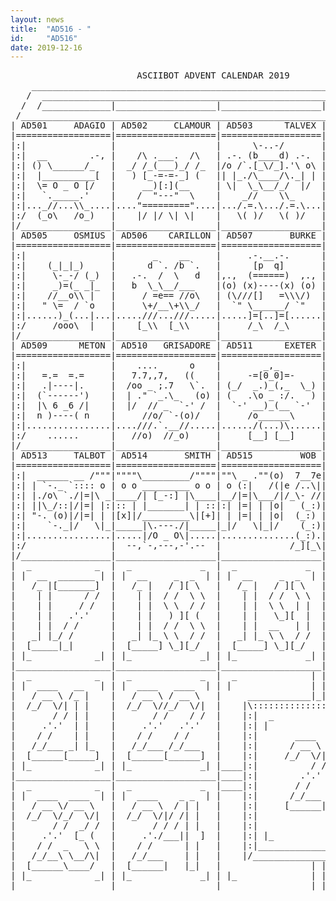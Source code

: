 ```yaml
---
layout: news
title:  "AD516 - "
id:     "AD516"
date: 2019-12-16
---
```

<pre>
                        ASCIIBOT ADVENT CALENDAR 2019                           
    ________________________________________________________________________    
   /  ____________________________________________________________________  \   
  /  /_____________|___________________|___________________|______________\  \  
 /____________________________________________________________________________\ 
| AD501     ADAGIO | AD502     CLAMOUR | AD503      TALVEX | AD504     PEARSON |
|==================|===================|===================|===================|
|:|                |                   |      \-..-/       |    [\           |:|
|:|  __        .-, |    /\ .___.  /\   | .-. (b____d) .-.  |     \\   _      |:|
|:| () \______/_   |  _/ /_(___)_/ /_  |/o /`.[_\/_].'\ o\ | .=.  \\_/\\  .=.|:|
|:|  |__________[  |   ) [_-=-=-_] (   || |_./\____/\._| | |d  _) (e_e)\](   ):|
|:|  \= O _ O [/   |     __)[:](__     | \|  \_\__/_/  |/  |  (_.-)__=(-._) d|:|
|:|   `._____.'    |    /  "---"  \    |    _//    \\_     |      [___]      |:|
|:|..._//...\\_....|...."========="....|.../.=.\.../.=.\...|......//.\\......|:|
|:/  (_o\   /o_)   |    |/ |/ \| \|    |   \( )/   \( )/   |    //o] [o\\    \:|
|/_________________|___________________|___________________|__________________\|
| AD505     OSMIUS | AD506    CARILLON | AD507       BURKE | AD508      NESTOR |
|==================|===================|===================|===================|
|:|                |       _    __     |     .-.__.-.      |                 |:|
|:|    (_|_|_)     |      d `. /b `.   |      [p  q]       |        .        |:|
|:|     \-_-/ (_)  |   .-.  /  \   d   |,.,  (======)  ,., |       __)       |:|
|:|     _)=(_ _|_  |   b  \_\__/___    |(o) (x)----(x) (o) |      (o_o)      |:|
|:|    //__o\\ |   |     / =e== //o\   | (\///[]   =\\\/)  |   .=x ... x=.   |:|
|:|   " \=  / `o   |     \+/__\+\\_/   |  `" \______/ `"   | d-"[_ ::: _]"-b |:|
|:|......)_(...|...|.....///...///.....|.....]=[..]=[......| ....\]___[/.....|:|
|:/     /ooo\  |   |    [_\\  [_\\     |     /_\  /_\      |    (oOoOoOo)    \:|
|/_________________|___________________|___________________|__________________\|
| AD509      METON | AD510   GRISADORE | AD511      EXETER | AD512      DIMES  |
|==================|===================|===================|===================|
|:|                |    ....      o    |        _,_        |          /`     |:|
|:|   =.=  =.=     |   7.7,,7,   ((    |     -=[0_0]=-     |  'w' :===:-.'w' |:|
|:|   .|----|.     |  /oo _ ;.7   \`.  | (_/  _.)_(,_  \_) |   (  |e-e|x|  ) |:|
|:|  (`------')    |  | ." `_.\_   (o) | (   .\o _ :/.   ) |    `-|___|(=-'  |:|
|:|  |\ 6 _6 /|    |  |/  // _  `-' /  |  `-' __)_(__ `-'  |     //__//x|    |:|
|:|  n )----( n    |     //o/ `-(o)/   |     /o______\     |    /____/_+|    |:|
|:|................|....///.`.__//.....|....../(...)\......|.....|____|:/,...|:|
|:/    ......      |   //o)  //_o)     |     [__] [__]     |     (o) ((o)    \:|
|/_________________|___________________|___________________|__________________\|
| AD513     TALBOT | AD514       SMITH | AD515         WOB | AD516      PRIVET |
|==================|===================|===================|===================|
|:|  ______ __ /"""|""""\_________/""""|""\ _ .""(o)  7__7e| d  .=======.  b |:|
|:| | `-._ `:::: o | o o _________ o o | o (:|   /(|e /..\||  \_| e  e :|_/  |:|
|:| |./o\ `./|=|\ _|____/| [_-:] |\____|__/|=|\___/|/_\- //|   _| ._.  :|_   |:|
|:| ||\_/::|/|=| |:|:: | |_______| | ::|:| |=| | |o|   (_:)|  / |(>@<)_:| \  |:|
|:| "-. (o)|/|=| | |[x]|/_________\|[+]| | |=| | |o|  (_:) | q  'o=o=o=o'  p |:|
|:|    `-._|/   \|_|_____|\.---./|_____|_|/   \|_|/    (_:)|    / /   \ \    |:|
|:|................|.....|/O _ O\|.....|..............(_:).|.../..\.../..\...|:|
|:/                |  --,`-,---,-'.--  |             /_][_\| /x] /x] [x\ [x\ \:|
|/_________________|___________________|___________________|__________________\|
|  _            _  |  _             _  |  _             _  |  _             _  |
| |  __  _______ | | |  __     _  _  | | |  __     _  _  | | |  ____   _  _  | |
|   /_ |[_______]  |   /_ |   / ][ \   |   /_ |   / ][ \   |   / __ \ / ][ \   |
|    | |      / /  |    | |  / /  \ \  |    | |  / /  \ \  |  /_/  \// /  \ \  |
|    | |     / /   |    | |  \ \  / /  |    | |  \ \  | |  |       / | |  | |  |
|    | |   .'.'    |    | |   ) ][ (   |    | |   \_][  |  |     .'.'| |  | |  |
|    | |  / /      |    | |  / /  \ \  |    | |  __   | |  |    / /  | |  | |  |
|   _| |_/ /       |   _| |_ \ \  / /  |   _| |_ \ \  / /  |   /_/___\ \  / |  |
|  [_____|_|       |  [_____] \_][_/   |  [_____] \_][_/   |  [______]\_][_/   |
| |_            _| | |_             _| | |_             _| | |_             _| |
|__________________|___________________|___________________|___________________|
|  _            _  |  _             _  |  _              | | |              _  |
| |  ____   __   | | |  ____   ____  | | |               | | |               | |
|   / __ \ /_ |    |   / __ \ / __ \   |     ____________|_|_|____________     |
|  /_/  \/| | |    |  /_/  \//_/  \/|  |    |\:::::::::::::::::::::::::::/|    |
|       / / | |    |       / /    / /  |    |:|  _                   _  | |    |
|     .'.'  | |    |     .'.'   .'.'   |    |:| |                     | | |    |
|    / /    | |    |    / /    / /     |    |:|       ____   ______     | |    |
|   /_/___ _| |_   |   /_/___ /_/___   |    |:|      / __ \ |  ____]    | |    |
|  [______[_____]  |  [______[______]  |    |:|     /_/  \/||_|         | |    |
| |_            _| | |_             _| |____|:|          / /| |___      | |____|
|__________________|___________________|____|:|        .'.' |____ \     | |____|
|  _            _  |  _             _  |____|:|       / /    _   \ \    | |____|
| |  ____  ____  | | |  ____    _ _  | |    |:|      /_/___ \ \__/\|    | |    |
|   / __ \/ __ \   |   / __ \  / | |   |    |:|     [______| \____/     | |    |
|  /_/  \/_/  \/|  |  /_/  \/|/ /| |   |    |:|                         | |    |
|       / /  _/ /  |       / / / | |   |    |:|                         | |    |
|     .'.'  [_ (   |     .'./___||  ]  |    |:| |_                   _| | |    |
|    / /  _   \ \  |    / /      | |   |    |:|_________________________| |    |
|   /_/__\ \__/\|  |   /_/___    | |   |    |/___________________________\|    |
|  [______\____/   |  [______|   |_|   |                 | | |                 |
| |_            _| | |_             _| | |_              | | |              _| |
|__________________|___________________|_________________|_|_|_________________|
</pre>